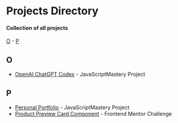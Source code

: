 # Projects Directory
#### Collection of all projects 

[O](#o) - [P](#p)

## O <a id="o"></a>
- <a href="https://github.com/Parth-1602/jsm-openai-codex">OpenAI ChatGPT Codex<a/> - JavaScriptMastery Project

## P <a id="p"></a>
- <a href="https://github.com/Parth-1602/jsm-personal-portfolio">Personal Portfolio<a/> - JavaScriptMastery Project
- <a href="https://github.com/Parth-1602/product-preview-card-component-frontendmentor">Product Preview Card Component</a> - Frontend Mentor Challenge

